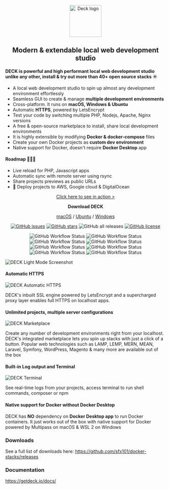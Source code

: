 <p align="center">
  <img src="https://get-deck.com/wp-content/uploads/2022/01/app-logo.png" alt="Deck logo" height="100"/>
</p>

<h2 align="center">Modern & extendable local web development studio</h3>

#### DECK is powerful and high performant local web development studio unlike any other, install & try out more than 40+ open source stacks ☀️

- A local web development studio to spin up almost any development environment effortlessly
- Seamless GUI to create & manage **multiple development environments**
- Cross-platform. It runs on **macOS, Windows & Ubuntu**
- Automatic **HTTPS**, powered by LetsEncrypt
- Test your code by switching multiple PHP, Nodejs, Apache, Nginx versions
- A free & open-source marketplace to install, share local development environments
- It is highly extensible by modifying **Docker & docker-compose** files
- Create your own Docker projects as **custom dev environment**
- Native support for Docker, doesn't require **Docker Desktop** app

#### Roadmap 🌱🌱🌱

- Live reload for PHP, Javascript apps
- Automatic sync with remote server using rsync
- Share projects previews as public URLs
- 🚀 Deploy projects to AWS, Google cloud & DigitalOcean

<p align="center">
  <a href="https://deck-app-assets.s3.us-east-2.amazonaws.com/create-project.mp4">Click here to see in action &gt;</a>
</p>
<p align="center"><strong>Download DECK</strong></p>
<p align="center">
  <a href="https://get-deck.com/download-macos/">macOS</a> / <a href="https://get-deck.com/download-ubuntu/">Ubuntu</a> / <a href="https://get-deck.com/download-windows/">Windows</a>
</p>
<p align="center">
  <a href="https://github.com/sfx101/docker-stacks/issues"><img alt="GitHub issues" src="https://img.shields.io/github/issues/sfx101/docker-stacks?style=for-the-badge"></a>
  <a href="https://github.com/sfx101/docker-stacks/stargazers"><img alt="GitHub stars" src="https://img.shields.io/github/stars/sfx101/docker-stacks?style=for-the-badge"></a>
  <img alt="GitHub all releases" src="https://img.shields.io/github/downloads/sfx101/docker-stacks/total?style=for-the-badge">
  <a href="https://github.com/sfx101/docker-stacks/blob/master/LICENSE"><img alt="GitHub license" src="https://img.shields.io/github/license/sfx101/docker-stacks?style=for-the-badge"></a>
</p>
<p align="center">
  <img alt="GitHub Workflow Status" src="https://img.shields.io/github/workflow/status/deck-app/lamp-stack/LAMP?label=LAMP&style=flat-square"> <img alt="GitHub Workflow Status" src="https://img.shields.io/github/workflow/status/deck-app/lemp-stack/Docker%20Image%20CI?label=LEMP&style=flat-square"> <img alt="GitHub Workflow Status" src="https://img.shields.io/github/workflow/status/deck-app/nginx-stack/Docker%20Image%20CI?label=NGINX&style=flat-square"> <img alt="GitHub Workflow Status" src="https://img.shields.io/github/workflow/status/deck-app/apache-stack/Docker%20Image%20CI?label=APACHE&style=flat-square"> <img alt="GitHub Workflow Status" src="https://img.shields.io/github/workflow/status/deck-app/laravel/Docker%20Image%20CI?label=LARAVEL&style=flat-square"> <img alt="GitHub Workflow Status" src="https://img.shields.io/github/workflow/status/deck-app/wordpress/Docker%20Image%20CI?label=WordPress&style=flat-square"> <img alt="GitHub Workflow Status" src="https://img.shields.io/github/workflow/status/deck-app/mysql/Docker%20Image%20CI?label=MySQL&style=flat-square"> <img alt="GitHub Workflow Status" src="https://img.shields.io/github/workflow/status/deck-app/mongodb/Docker%20Image%20CI?label=MONGODB&style=flat-square">
 </p>

![DECK Light Mode Screenshot](https://get-deck.com/wp-content/uploads/2022/03/Screenshot-2022-03-07-at-4.27.32-AM.png)

#### Automatic HTTPS

![DECK Automatic HTTPS](https://get-deck.com/wp-content/uploads/2022/03/Screenshot-2022-03-07-at-4.25.08-AM.png)

DECK's inbuilt SSL engine powered by LetsEncrypt and a supercharged proxy layer enables full HTTPS on localhost apps.

#### Unlimited projects, multiple server configurations

![DECK Marketplace](https://get-deck.com/wp-content/uploads/2022/03/Screenshot-2022-03-07-at-4.23.39-AM.png)

Create any number of development environments right from your localhost. DECK's integrated marketplace lets you spin up stacks with just a click of a button. Popular web technologies such as LAMP, LEMP, MERN, MEAN, Laravel, Symfony, WordPress, Magento & many more are available out of the box

#### Built-in Log output and Terminal

![DECK Terminal](https://get-deck.com/wp-content/uploads/2022/03/Screenshot-2022-03-07-at-4.26.12-AM.png)

See real-time logs from your projects, access terminal to run shell commands, composer or npm

#### Native support for Docker without Docker Desktop

DECK has **NO** dependency on **Docker Desktop app** to run Docker containers. It just works out of the box with native support for Docker powered by Multipass on macOS & WSL 2 on Windows

### Downloads

See a full list of downloads here: https://github.com/sfx101/docker-stacks/releases

### Documentation
https://getdeck.io/docs/

